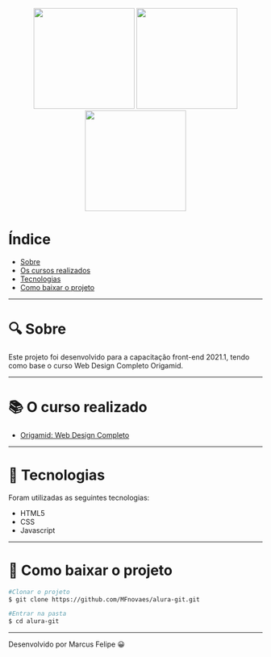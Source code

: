 <p align="center" float="left">
  <img src="https://upload.wikimedia.org/wikipedia/commons/thumb/6/61/HTML5_logo_and_wordmark.svg/1200px-HTML5_logo_and_wordmark.svg.png" width="200" />
  <img src="https://cdn.worldvectorlogo.com/logos/css3.svg" width="200" />
  <img src="https://cdn.iconscout.com/icon/free/png-512/javascript-2038874-1720087.png" width="200" /> 
</p>

# Índice

- [Sobre](#-sobre)
- [Os cursos realizados](#-os-cursos-realizados)
- [Tecnologias](#-tecnologias)
- [Como baixar o projeto](#-como-baixar-o-projeto)

---

# 🔍 Sobre

Este projeto foi desenvolvido para a capacitação front-end 2021.1, tendo como base o curso Web Design Completo Origamid.

---

# 📚 O curso realizado

- [Origamid: Web Design Completo](https://www.origamid.com/curso/web-design-completo/)

---

# 🤖 Tecnologias

Foram utilizadas as seguintes tecnologias:

- HTML5
- CSS
- Javascript

---

# 📂 Como baixar o projeto

```bash
#Clonar o projeto
$ git clone https://github.com/MFnovaes/alura-git.git

#Entrar na pasta
$ cd alura-git
```

---

Desenvolvido por Marcus Felipe 😀

